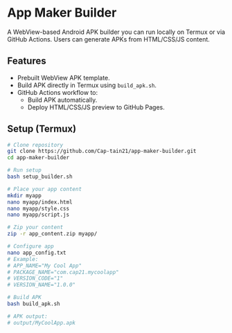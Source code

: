 # App Maker Builder

A WebView-based Android APK builder you can run locally on Termux or via GitHub Actions. Users can generate APKs from HTML/CSS/JS content.

## Features

- Prebuilt WebView APK template.
- Build APK directly in Termux using `build_apk.sh`.
- GitHub Actions workflow to:
  - Build APK automatically.
  - Deploy HTML/CSS/JS preview to GitHub Pages.

## Setup (Termux)

```bash
# Clone repository
git clone https://github.com/Cap-tain21/app-maker-builder.git
cd app-maker-builder

# Run setup
bash setup_builder.sh

# Place your app content
mkdir myapp
nano myapp/index.html
nano myapp/style.css
nano myapp/script.js

# Zip your content
zip -r app_content.zip myapp/

# Configure app
nano app_config.txt
# Example:
# APP_NAME="My Cool App"
# PACKAGE_NAME="com.cap21.mycoolapp"
# VERSION_CODE="1"
# VERSION_NAME="1.0.0"

# Build APK
bash build_apk.sh

# APK output:
# output/MyCoolApp.apk
